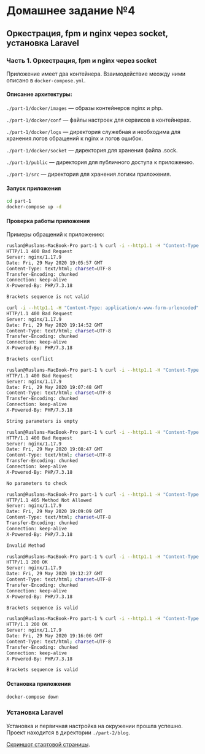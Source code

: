Домашнее задание №4
==========================
Оркестрация, fpm и nginx через socket, установка Laravel
--------------------------

### Часть 1. Оркестрация, fpm и nginx через socket

Приложение имеет два контейнера. Взаимодействие меожду ними описано в ```docker-compose.yml```.

#### Описание архитектуры:

```./part-1/docker/images``` — образы контейнеров nginx и php.

```./part-1/docker/conf``` — файлы настроек для сервисов в контейнерах.

```./part-1/docker/logs``` — директория служебная и необходима для хранения логов обращений к nginx и логов ошибок.
  
```./part-1/docker/socket``` — директория для хранения файла .sock.

```./part-1/public``` — директория для публичного доступа к приложению.

```./part-1/src``` — директория для хранения логики приложения.

#### Запуск приложения

```bash
cd part-1
docker-compose up -d
```
#### Проверка работы приложения

Примеры обращений к приложению:
```bash
ruslan@Ruslans-MacBook-Pro part-1 % curl -i --http1.1 -H "Content-Type: application/x-www-form-urlencoded" -X POST -d "string=(()()()()))((((()()()))(()()()(((()))))))" http://127.0.0.1
HTTP/1.1 400 Bad Request
Server: nginx/1.17.9
Date: Fri, 29 May 2020 19:05:57 GMT
Content-Type: text/html; charset=UTF-8
Transfer-Encoding: chunked
Connection: keep-alive
X-Powered-By: PHP/7.3.18

Brackets sequence is not valid

curl -i --http1.1 -H "Content-Type: application/x-www-form-urlencoded" -X POST -d "string=)(" http://127.0.0.1
HTTP/1.1 400 Bad Request
Server: nginx/1.17.9
Date: Fri, 29 May 2020 19:14:52 GMT
Content-Type: text/html; charset=UTF-8
Transfer-Encoding: chunked
Connection: keep-alive
X-Powered-By: PHP/7.3.18

Brackets conflict

ruslan@Ruslans-MacBook-Pro part-1 % curl -i --http1.1 -H "Content-Type: application/x-www-form-urlencoded" -X POST -d "string=" http://127.0.0.1
HTTP/1.1 400 Bad Request
Server: nginx/1.17.9
Date: Fri, 29 May 2020 19:07:48 GMT
Content-Type: text/html; charset=UTF-8
Transfer-Encoding: chunked
Connection: keep-alive
X-Powered-By: PHP/7.3.18

String parameters is empty

ruslan@Ruslans-MacBook-Pro part-1 % curl -i --http1.1 -H "Content-Type: application/x-www-form-urlencoded" -X POST http://127.0.0.1 
HTTP/1.1 400 Bad Request
Server: nginx/1.17.9
Date: Fri, 29 May 2020 19:08:47 GMT
Content-Type: text/html; charset=UTF-8
Transfer-Encoding: chunked
Connection: keep-alive
X-Powered-By: PHP/7.3.18

No parameters to check

ruslan@Ruslans-MacBook-Pro part-1 % curl -i --http1.1 -H "Content-Type: application/x-www-form-urlencoded" -X GET -d "string=()" http://127.0.0.1
HTTP/1.1 405 Method Not Allowed
Server: nginx/1.17.9
Date: Fri, 29 May 2020 19:09:09 GMT
Content-Type: text/html; charset=UTF-8
Transfer-Encoding: chunked
Connection: keep-alive
X-Powered-By: PHP/7.3.18

Invalid Method

ruslan@Ruslans-MacBook-Pro part-1 % curl -i --http1.1 -H "Content-Type: application/x-www-form-urlencoded" -X POST -d "string=(()())()" http://127.0.0.1
HTTP/1.1 200 OK
Server: nginx/1.17.9
Date: Fri, 29 May 2020 19:12:27 GMT
Content-Type: text/html; charset=UTF-8
Transfer-Encoding: chunked
Connection: keep-alive
X-Powered-By: PHP/7.3.18

Brackets sequence is valid

ruslan@Ruslans-MacBook-Pro part-1 % curl -i --http1.1 -H "Content-Type: application/x-www-form-urlencoded" -X POST -d "string=()" http://127.0.0.1
HTTP/1.1 200 OK
Server: nginx/1.17.9
Date: Fri, 29 May 2020 19:16:06 GMT
Content-Type: text/html; charset=UTF-8
Transfer-Encoding: chunked
Connection: keep-alive
X-Powered-By: PHP/7.3.18

Brackets sequence is valid
```

#### Остановка приложения
```bash
docker-compose down
```

### Установка Laravel

Установка и первичная настройка на окружении прошла успешно. Проект находится в директории ```./part-2/blog```. 

[Скриншот стартовой страницы](https://github.com/otusteamedu/PHP/blob/RMaysak/hw5/part-2/laravel.png?raw=true).